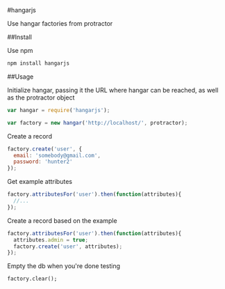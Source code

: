 #hangarjs

Use hangar factories from protractor

##Install

Use npm

```bash
npm install hangarjs
```

##Usage

Initialize hangar, passing it the URL where hangar can be reached, as well as the protractor object

```javascript
var hangar = require('hangarjs');

var factory = new hangar('http://localhost/', protractor);
```

Create a record

```javascript
factory.create('user', {
  email: 'somebody@gmail.com',
  password: 'hunter2'
});
```

Get example attributes

```javascript
factory.attributesFor('user').then(function(attributes){
  //...
});
```

Create a record based on the example

```javascript
factory.attributesFor('user').then(function(attributes){
  attributes.admin = true;
  factory.create('user', attributes);
});
```

Empty the db when you're done testing

```
factory.clear();
```
